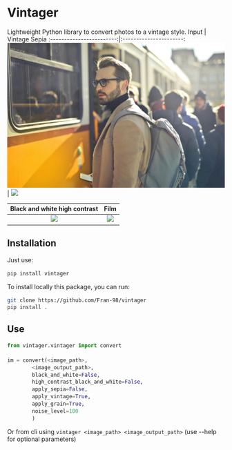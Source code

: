 # Vintager
Lightweight Python library to convert photos to a vintage style.
Input          |  Vintage Sepia
:------------------------:|:----------------------:
![](assets\original.jpg)  |  ![](assets\sepia.jpg)

Black and white high contrast        |  Film
:------------------------:|:----------------------:
![](assets\black_and_white_contrast.jpg)  |  ![](assets\all.jpg)

## Installation

Just use:

```bash
pip install vintager
```

To install locally this package, you can run:

```bash
git clone https://github.com/Fran-98/vintager
pip install .
```

## Use

```python
from vintager.vintager import convert

im = convert(<image_path>, 
        <image_output_path>, 
        black_and_white=False, 
        high_contrast_black_and_white=False, 
        apply_sepia=False, 
        apply_vintage=True, 
        apply_grain=True, 
        noise_level=100
        )
```

Or from cli using `vintager <image_path> <image_output_path>` (use --help for optional parameters)